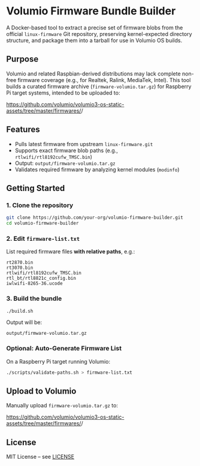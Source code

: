 # Volumio Firmware Bundle Builder

A Docker-based tool to extract a precise set of firmware blobs from the official `linux-firmware` Git repository, preserving kernel-expected directory structure, and package them into a tarball for use in Volumio OS builds.

## Purpose

Volumio and related Raspbian-derived distributions may lack complete non-free firmware coverage (e.g., for Realtek, Ralink, MediaTek, Intel). This tool builds a curated firmware archive (`firmware-volumio.tar.gz`) for Raspberry Pi target systems, intended to be uploaded to:

https://github.com/volumio/volumio3-os-static-assets/tree/master/firmwares/<target>/

## Features

- Pulls latest firmware from upstream `linux-firmware.git`
- Supports exact firmware blob paths (e.g., `rtlwifi/rtl8192cufw_TMSC.bin`)
- Output: `output/firmware-volumio.tar.gz`
- Validates required firmware by analyzing kernel modules (`modinfo`)

## Getting Started

### 1. Clone the repository

```bash
git clone https://github.com/your-org/volumio-firmware-builder.git
cd volumio-firmware-builder
```

### 2. Edit `firmware-list.txt`

List required firmware files **with relative paths**, e.g.:

```
rt2870.bin
rt3070.bin
rtlwifi/rtl8192cufw_TMSC.bin
rtl_bt/rtl8821c_config.bin
iwlwifi-8265-36.ucode
```

### 3. Build the bundle

```bash
./build.sh
```

Output will be:

```
output/firmware-volumio.tar.gz
```

### Optional: Auto-Generate Firmware List

On a Raspberry Pi target running Volumio:

```bash
./scripts/validate-paths.sh > firmware-list.txt
```

## Upload to Volumio

Manually upload `firmware-volumio.tar.gz` to:

https://github.com/volumio/volumio3-os-static-assets/tree/master/firmwares/<target>/

## License

MIT License – see [LICENSE](./LICENSE)
